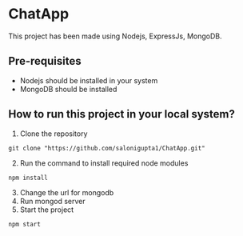 # ChatApp
This project has been made using Nodejs, ExpressJs, MongoDB.

## Pre-requisites
- Nodejs should be installed in your system
- MongoDB should be installed

## How to run this project in your local system?
1. Clone the repository
```
git clone "https://github.com/salonigupta1/ChatApp.git"
```
2. Run the command to install required node modules
```
npm install
```
3. Change the url for mongodb
4. Run mongod server
5. Start the project
```
npm start
```

